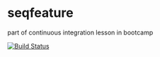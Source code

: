 # seqfeature
part of continuous integration lesson in bootcamp

[![Build Status](https://travis-ci.org/rachelrford/seqfeature.svg?branch=master)](https://travis-ci.org/rachelrford/seqfeature)
